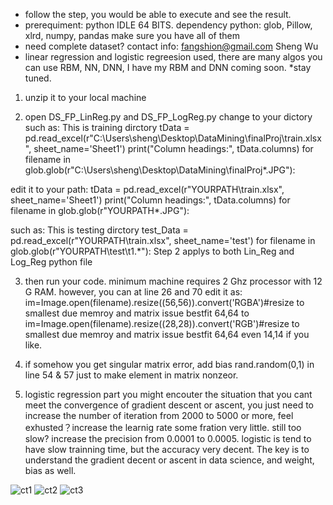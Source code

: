 * follow the step, you would be able to execute and see the result.
* prerequiment:  python IDLE 64 BITS. dependency python: glob, Pillow, xlrd, numpy, pandas make sure you have all of them
* need complete dataset? contact info: fangshion@gmail.com Sheng Wu
* linear regression and logistic regreesion used, there are many algos you can use RBM, NN, DNN, I have my RBM and DNN coming soon.
*stay tuned.

1. unzip it to your local machine

2. open DS_FP_LinReg.py and DS_FP_LogReg.py change to your dictory 
such as: This is training dirctory
 tData = pd.read_excel(r"C:\Users\sheng\Desktop\DataMining\finalProj\train.xlsx", sheet_name='Sheet1')
    print("Column headings:", tData.columns)
    for filename in glob.glob(r"C:\Users\sheng\Desktop\DataMining\finalProj\*.JPG"):

edit it to your path: 
 tData = pd.read_excel(r"YOURPATH\train.xlsx", sheet_name='Sheet1')
    print("Column headings:", tData.columns)
    for filename in glob.glob(r"YOURPATH\*.JPG"):


such as: This is testing dirctory
 test_Data = pd.read_excel(r"YOURPATH\train.xlsx", sheet_name='test')
    for filename in glob.glob(r"YOURPATH\test\t1.*"):
Step 2 applys to both Lin_Reg and Log_Reg python file

3. then run your code. minimum machine requires 2 Ghz processor with 12 G RAM.
	however, you can at line 26 and 70 edit it as: 
im=Image.open(filename).resize((56,56)).convert('RGBA')#resize to smallest due memroy and matrix issue bestfit 64,64
to 
im=Image.open(filename).resize((28,28)).convert('RGB')#resize to smallest due memroy and matrix issue bestfit 64,64
even 14,14 if you like. 

4. if somehow you get singular matrix error, add bias rand.random(0,1) in line 54 & 57 just to make element in matrix nonzeor.
5. logistic regression part you might encouter the situation that you cant meet the convergence of gradient descent or ascent, you just
   need to increase the number of iteration from 2000 to 5000 or more, feel exhusted？increase the learnig rate some fration very little.
   still too slow? increase the precision from 0.0001 to 0.0005.  logistic is tend to have slow trainning time, but the accuracy very
   decent. The key is to understand the gradient decent or ascent in data science, and weight, bias as well.
 
![ct1](https://user-images.githubusercontent.com/46949426/59968850-c2b17000-950e-11e9-8fdc-d3e58d2fbf1d.png)
![ct2](https://user-images.githubusercontent.com/46949426/59968873-60a53a80-950f-11e9-8875-c961d5cee281.png)
![ct3](https://user-images.githubusercontent.com/46949426/59968941-736c3f00-9510-11e9-9f08-9261e406a02f.png)
